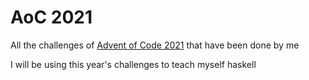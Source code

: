 # AoC 2021

All the challenges of [Advent of Code 2021] that have been done by me

I will be using this year's challenges to teach myself haskell 

[Advent of Code 2021]: https://adventofcode.com/2021


